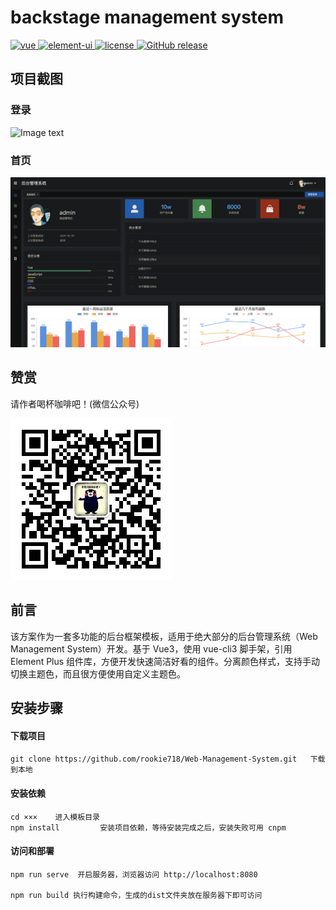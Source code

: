 # backstage management system

<a href="https://github.com/vuejs/vue">
    <img src="https://img.shields.io/badge/vue-2.6.10-brightgreen.svg" alt="vue">
  </a>
  <a href="https://github.com/ElemeFE/element">
    <img src="https://img.shields.io/badge/element--ui-2.8.2-brightgreen.svg" alt="element-ui">
  </a>
  <a href="https://github.com/ink-song/system-manage-template/blob/master/LICENSE">
    <img src="https://img.shields.io/github/license/mashape/apistatus.svg" alt="license">
  </a>
  <a href="https://github.com/ink-song/system-manage-template/releases">
    <img src="https://img.shields.io/github/release/ink-song/system-manage-template.svg" alt="GitHub release">
  </a>


<!-- [English document](https://github.com/ink-song/manage-system/blob/master/README_EN.md) -->

## 项目截图

### 登录

![Image text](./screenshots/wms3.png)

### 首页

![Image text](./screenshots/wms1.png)

## 赞赏

请作者喝杯咖啡吧！(微信公众号)

![微信扫一扫](./src/assets/img/about-me.jpg)

## 前言

该方案作为一套多功能的后台框架模板，适用于绝大部分的后台管理系统（Web Management System）开发。基于 Vue3，使用 vue-cli3 脚手架，引用 Element Plus 组件库，方便开发快速简洁好看的组件。分离颜色样式，支持手动切换主题色，而且很方便使用自定义主题色。

<!-- ## 功能

-   [x] Element Plus
-   [x] 登录/注销
-   [x] Dashboard
-   [x] 表格
-   [x] Tab 选项卡
-   [x] 表单
-   [x] 图表 :bar_chart:
-   [ ] 富文本编辑器
-   [ ] markdown 编辑器
-   [x] 图片拖拽/裁剪上传
-   [ ] 支持切换主题色 :sparkles:
-   [ ] 列表拖拽排序
-   [x] 权限测试
-   [x] 404 / 403
-   [x] 三级菜单
-   [x] 自定义图标
-   [ ] 可拖拽弹窗
-   [x] 国际化 -->

## 安装步骤

#### 下载项目
```
git clone https://github.com/rookie718/Web-Management-System.git   下载到本地
```

#### 安装依赖
```
cd ×××    进入模板目录
npm install         安装项目依赖，等待安装完成之后，安装失败可用 cnpm
```

#### 访问和部署

```
npm run serve  开启服务器，浏览器访问 http://localhost:8080

npm run build 执行构建命令，生成的dist文件夹放在服务器下即可访问
```

